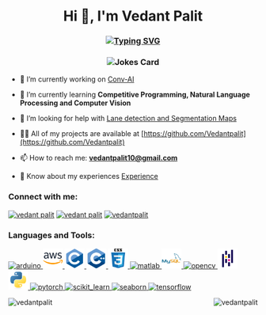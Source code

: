 <h1 align="center">Hi 👋, I'm Vedant Palit</h1>
<h3 align="center"><a href="https://git.io/typing-svg"><img src="https://readme-typing-svg.demolab.com?font=Fira+Code&weight=500&size=15&pause=1000&color=FFF97A&center=true&vCenter=true&width=435&lines=I+am+a+sophomore+at+IIT+Kharagpur;Pursuing+Industrial+and+Systems+Engineering;I+take+keen+interest;in+Computer+Vision%2C+NLP+and+Bad+Jokes+%3A)" alt="Typing SVG" /></a></h3>

<h3 align="center"><!-- HTML -->
<img src="https://readme-jokes.vercel.app/api" alt="Jokes Card" /> </h3>

- 🔭 I’m currently working on [Conv-AI](https://github.com/Vedantpalit/Conv-AI)

- 🌱 I’m currently learning **Competitive Programming, Natural Language Processing and Computer Vision**

- 🤝 I’m looking for help with [Lane detection and Segmentation Maps](https://github.com/Vedantpalit/AUTONOMOUS-DRIVING/tree/main/TASKS/TASK-3)

- 👨‍💻 All of my projects are available at [https://github.com/Vedantpalit](https://github.com/Vedantpalit)

- 📫 How to reach me: **vedantpalit10@gmail.com**

- 📄 Know about my experiences [Experience](https://drive.google.com/file/d/1nKqfrhFSHzduerdwUJOCfRfbLINyKIw0/view?usp=sharing)


<h3 align="left">Connect with me:</h3>
<p align="left">
<a href="https://twitter.com/vedant palit" target="blank"><img align="center" src="https://raw.githubusercontent.com/rahuldkjain/github-profile-readme-generator/master/src/images/icons/Social/twitter.svg" alt="vedant palit" height="30" width="40" /></a>
<a href="https://linkedin.com/in/vedant palit" target="blank"><img align="center" src="https://raw.githubusercontent.com/rahuldkjain/github-profile-readme-generator/master/src/images/icons/Social/linked-in-alt.svg" alt="vedant palit" height="30" width="40" /></a>
<a href="https://instagram.com/vedantpalit" target="blank"><img align="center" src="https://raw.githubusercontent.com/rahuldkjain/github-profile-readme-generator/master/src/images/icons/Social/instagram.svg" alt="vedantpalit" height="30" width="40" /></a>
</p>

<h3 align="left">Languages and Tools:</h3>
<p align="left"> <a href="https://www.arduino.cc/" target="_blank" rel="noreferrer"> <img src="https://cdn.worldvectorlogo.com/logos/arduino-1.svg" alt="arduino" width="40" height="40"/> </a> <a href="https://aws.amazon.com" target="_blank" rel="noreferrer"> <img src="https://raw.githubusercontent.com/devicons/devicon/master/icons/amazonwebservices/amazonwebservices-original-wordmark.svg" alt="aws" width="40" height="40"/> </a> <a href="https://www.cprogramming.com/" target="_blank" rel="noreferrer"> <img src="https://raw.githubusercontent.com/devicons/devicon/master/icons/c/c-original.svg" alt="c" width="40" height="40"/> </a> <a href="https://www.w3schools.com/cpp/" target="_blank" rel="noreferrer"> <img src="https://raw.githubusercontent.com/devicons/devicon/master/icons/cplusplus/cplusplus-original.svg" alt="cplusplus" width="40" height="40"/> </a> <a href="https://www.w3schools.com/css/" target="_blank" rel="noreferrer"> <img src="https://raw.githubusercontent.com/devicons/devicon/master/icons/css3/css3-original-wordmark.svg" alt="css3" width="40" height="40"/> </a> <a href="https://www.mathworks.com/" target="_blank" rel="noreferrer"> <img src="https://upload.wikimedia.org/wikipedia/commons/2/21/Matlab_Logo.png" alt="matlab" width="40" height="40"/> </a> <a href="https://www.mysql.com/" target="_blank" rel="noreferrer"> <img src="https://raw.githubusercontent.com/devicons/devicon/master/icons/mysql/mysql-original-wordmark.svg" alt="mysql" width="40" height="40"/> </a> <a href="https://opencv.org/" target="_blank" rel="noreferrer"> <img src="https://www.vectorlogo.zone/logos/opencv/opencv-icon.svg" alt="opencv" width="40" height="40"/> </a> <a href="https://pandas.pydata.org/" target="_blank" rel="noreferrer"> <img src="https://raw.githubusercontent.com/devicons/devicon/2ae2a900d2f041da66e950e4d48052658d850630/icons/pandas/pandas-original.svg" alt="pandas" width="40" height="40"/> </a> <a href="https://www.python.org" target="_blank" rel="noreferrer"> <img src="https://raw.githubusercontent.com/devicons/devicon/master/icons/python/python-original.svg" alt="python" width="40" height="40"/> </a> <a href="https://pytorch.org/" target="_blank" rel="noreferrer"> <img src="https://www.vectorlogo.zone/logos/pytorch/pytorch-icon.svg" alt="pytorch" width="40" height="40"/> </a> <a href="https://scikit-learn.org/" target="_blank" rel="noreferrer"> <img src="https://upload.wikimedia.org/wikipedia/commons/0/05/Scikit_learn_logo_small.svg" alt="scikit_learn" width="40" height="40"/> </a> <a href="https://seaborn.pydata.org/" target="_blank" rel="noreferrer"> <img src="https://seaborn.pydata.org/_images/logo-mark-lightbg.svg" alt="seaborn" width="40" height="40"/> </a> <a href="https://www.tensorflow.org" target="_blank" rel="noreferrer"> <img src="https://www.vectorlogo.zone/logos/tensorflow/tensorflow-icon.svg" alt="tensorflow" width="40" height="40"/> </a> </p>

<p><img align="left" src="https://github-readme-stats.vercel.app/api/top-langs?username=vedantpalit&show_icons=true&locale=en&layout=compact" alt="vedantpalit" /></p>

<p>&nbsp;<img align="right" src="https://github-readme-stats.vercel.app/api?username=vedantpalit&show_icons=true&locale=en" alt="vedantpalit" /></p>


